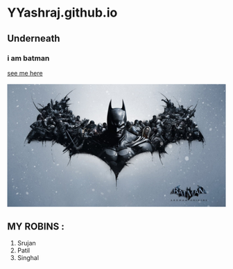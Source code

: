 # YYashraj.github.io
## Underneath
### i am batman
[see me here](https://www.youtube.com/watch?v=dQw4w9WgXcQ)
<br>
<br>
<img src = "247011.jpg">
## MY ROBINS :
1. Srujan
2. Patil
3. Singhal
